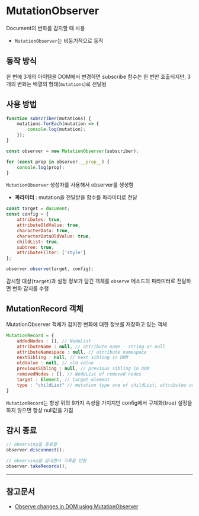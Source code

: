 # MutationObserver
Document의 변화를 감지할 때 사용

* `MutationObserver`는 비동기적으로 동작

## 동작 방식
한 번에 3개의 아이템을 DOM에서 변경하면 subscribe 함수는 한 번만 호출되지만, 3개의 변화는 배열의 형태(`mutations`)로 전달됨

## 사용 방법

```js
function subscriber(mutations) {
    mutations.forEach(mutation => {
        console.log(mutation);
    });
}

const observer = new MutationObserver(subscriber);

for (const prop in observer.__prop__) {
    console.log(prop);
}
```
`MutationObserver` 생성자를 사용해서 observer를 생성함
* **파라미터** : mutation을 전달받을 함수를 파라미터로 전달

```js
const target = document;
const config = {
    attributes: true,
    attributeOldValue: true,
    characterData: true,
    characterDataOldValue: true,
    childList: true,
    subtree: true,
    attributeFilter: ['style']
};

observer.observe(target, config);
```

감시할 대상(`target`)과 설정 정보가 담긴 객체를 `observe` 메소드의 파라미터로 전달하면 변화 감지를 수행

## MutationRecord 객체
MutationObserver 객체가 감지한 변화에 대한 정보를 저장하고 있는 객체
```js
MutationRecord = {
    addedNodes : [], // NodeList
    attributeName : null, // attribute name - string or null
    attributeNamespace : null, // attribute namespace
    nextSibling : null, // next sibling in DOM
    oldValue : null, // old value
    previousSibling : null, // previous sibling in DOM
    removedNodes : [], // NodeList of removed nodes
    target : Element, // target element
    type : "childList" // mutation type one of childList, attributes or characterData
}
```

`MutationRecord`는 항상 위의 9가지 속성을 가지지만 config에서 구체화(true) 설정을 하지 않으면 항상 null값을 가짐

## 감시 종료
```js
// observing을 종료함
observer.disconnect();

// observing을 끝내면서 기록을 반환
observer.takeRecords();
```

***
## 참고문서
* [Observe changes in DOM using MutationObserver](https://codeburst.io/observe-changes-in-dom-using-mutationobserver-9c2705222751)
